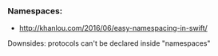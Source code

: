 ### Namespaces:

* http://khanlou.com/2016/06/easy-namespacing-in-swift/

Downsides: protocols can't be declared inside "namespaces"
